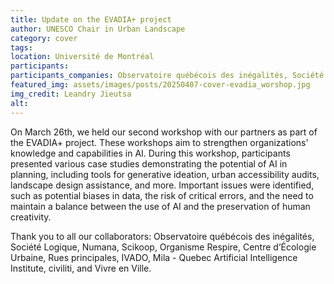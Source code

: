 ```yaml
---
title: Update on the EVADIA+ project
author: UNESCO Chair in Urban Landscape
category: cover
tags:
location: Université de Montréal
participants: 
participants_companies: Observatoire québécois des inégalités, Société Logique, Numana, Scikoop, Organisme Respire, Centre d’Écologie Urbaine, Rues principales, IVADO, Mila - Quebec Artificial Intelligence Institute, civiliti, Vivre en Ville.
featured_img: assets/images/posts/20250407-cover-evadia_worshop.jpg
img_credit: Leandry Jieutsa
alt:
---
```


On March 26th, we held our second workshop with our partners as part of the EVADIA+ project. These workshops aim to strengthen organizations' knowledge and capabilities in AI.
During this workshop, participants presented various case studies demonstrating the potential of AI in planning, including tools for generative ideation, urban accessibility audits, landscape design assistance, and more. Important issues were identified, such as potential biases in data, the risk of critical errors, and the need to maintain a balance between the use of AI and the preservation of human creativity.

Thank you to all our collaborators: Observatoire québécois des inégalités, Société Logique, Numana, Scikoop, Organisme Respire, Centre d’Écologie Urbaine, Rues principales, IVADO, Mila - Quebec Artificial Intelligence Institute, civiliti, and Vivre en Ville.
